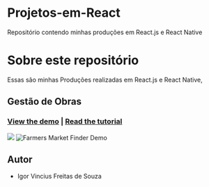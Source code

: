 # Projetos-em-React

Repositório contendo minhas produções em React.js e React Native

# Sobre este repositório

Essas são minhas Produções realizadas em React.js e React Native, 

## Gestão de Obras
### [View the demo](https://taniarascia.github.io/react-tutorial/) | [Read the tutorial](https://www.taniarascia.com/getting-started-with-react/)
![](name-of-giphy.gif)
![Farmers Market Finder Demo](/Imagens/GestãoObras/Obras1.png)

## Autor

* Igor Vincius Freitas de Souza
